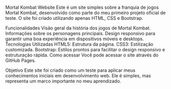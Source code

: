 Mortal Kombat Website
Este é um site simples sobre a franquia de jogos Mortal Kombat, desenvolvido como parte do meu primeiro projeto oficial de teste. O site foi criado utilizando apenas HTML, CSS e Bootstrap.

Funcionalidades
Visão geral da história dos jogos de Mortal Kombat.
Informações sobre os personagens principais.
Design responsivo para garantir uma boa experiência em dispositivos móveis e desktops.
Tecnologias Utilizadas
HTML5: Estrutura da página.
CSS3: Estilização customizada.
Bootstrap: Estilos prontos para facilitar o design responsivo e estruturação rápida.
Como acessar
Você pode acessar o site através do GitHub Pages.

Objetivo
Este site foi criado como um teste para aplicar meus conhecimentos iniciais em desenvolvimento web. Ele é simples, mas representa um marco importante no meu aprendizado.
